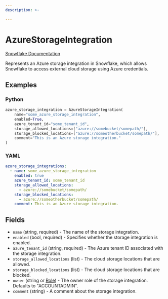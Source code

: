 ```yaml
---
description: >-
  
---
```


# AzureStorageIntegration

[Snowflake Documentation](https://docs.snowflake.com/en/sql-reference/sql/create-storage-integration)

Represents an Azure storage integration in Snowflake, which allows Snowflake to access external cloud storage using Azure credentials.


## Examples

### Python

```python
azure_storage_integration = AzureStorageIntegration(
    name="some_azure_storage_integration",
    enabled=True,
    azure_tenant_id="some_tenant_id",
    storage_allowed_locations=["azure://somebucket/somepath/"],
    storage_blocked_locations=["azure://someotherbucket/somepath/"],
    comment="This is an Azure storage integration."
)
```


### YAML

```yaml
azure_storage_integrations:
  - name: some_azure_storage_integration
    enabled: true
    azure_tenant_id: some_tenant_id
    storage_allowed_locations:
      - azure://somebucket/somepath/
    storage_blocked_locations:
      - azure://someotherbucket/somepath/
    comment: This is an Azure storage integration.
```


## Fields

* `name` (string, required) - The name of the storage integration.
* `enabled` (bool, required) - Specifies whether the storage integration is enabled.
* `azure_tenant_id` (string, required) - The Azure tenant ID associated with the storage integration.
* `storage_allowed_locations` (list) - The cloud storage locations that are allowed.
* `storage_blocked_locations` (list) - The cloud storage locations that are blocked.
* `owner` (string or [Role](role.md)) - The owner role of the storage integration. Defaults to "ACCOUNTADMIN".
* `comment` (string) - A comment about the storage integration.


